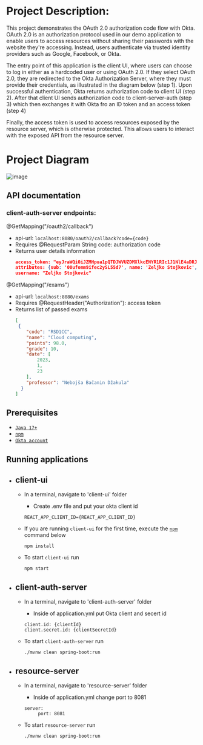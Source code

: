 # Project Description:
This project demonstrates the OAuth 2.0 authorization code flow with Okta. OAuth 2.0 is an authorization protocol used in our demo application to enable users to access resources without sharing their passwords with the website they're accessing. Instead, users authenticate via trusted identity providers such as Google, Facebook, or Okta.

The entry point of this application is the client UI, where users can choose to log in either as a hardcoded user or using OAuth 2.0. If they select OAuth 2.0, they are redirected to the Okta Authorization Server, where they must provide their credentials, as illustrated in the diagram below (step 1). Upon successful authentication, Okta returns authorization code to client UI (step 2).
After that client UI sends authorization code to client-server-auth (step 3) which then exchanges it with Okta fro an ID token and an access token (step 4)

Finally, the access token is used to access resources exposed by the resource server, which is otherwise protected. This allows users to interact with the exposed API from the resource server.

# Project Diagram
![image](https://github.com/zstojkovic00/OAuth2.0/assets/57263190/a6054dce-a383-485f-823b-37818cedde96)

## API documentation
### **client-auth-server endpoints:**
@GetMapping("/oauth2/callback") 
- api-url: ``` localhost:8080/oauth2/callback?code={code} ```
- Requires @RequestParam String code: authorization code
- Returns user details information
    ``` json
   access_token: "eyJraWQiOiJZMHpua1pQTDJWVUZDMXlkcENYR1RIc1J1NlE4aDRJOUJFdXdxYnBldk1RIiwiYWxnIjoiUlMyNTYifQ.eyJ2ZXIiOjEsImp0aSI6IkFULmJadDNYTEl4MmRwWVB1eTlpby1kTEVlQms4Zl9WbHFOcUFRVjBfbVc0UzgiLCJpc3MiOiJodHRwczovLKRldi04MDU1NjI3Ny5va3RhLmNvbS9vYXV0aDIvZGVmYXVsdCIsImF1ZCI6ImFwaTovL2RlZmF1bHQiLCJpYXQiOjE3MTAwMjE4ODgsImV4cCI6MTcxMDAyNTQ4OCwiY2lkIjoiMG9hZmk3eTloOFRvSVg0eE01ZDciLCJ1aWQiOiIwMHVmb21tOWlmZWMyeVNMNTVkNyIsInNjcCI6WyJzaW5naWR1bnVtLnJlYWQiLCJwcm9maWxlIiwiZW1haWwiLCJvcGVuaWQiXSwiYXV0aF90aW1lIjoxNzEwMDIxODI5LCJzdWIiOiIwMHplbGprb3N0b2prb3ZpY0BnbWFpbC5jb20ifQ.TkVw48D5mMMmjfWD7hn-Tt4Nb_clJsqaCGGxtSLjRQwYG1xPWyoeLlL86Sds3-B-2dYUv72UCmrDUTmH0kWAOdCpZbv-LJAoCfKKF-heW5u9RxUuqqbU7UCZYYA243ekdH27MsdHxIS8FXJtkdqSCdzChBjSuaR7vf05mCoSUl8H0luK1NaToTk4aOG6gF3o8l69g1XtIkzRGG1Y5jZARdqnJCp_iyK8-ejmUM8xwETZ5I-wDSqS434tIgOhASR2Y_XW9rlyQY3g9z4-eXrCe4p8Yyd2UcnMHQz1MbQ6_tjC5kTp6decSLGV9tJhsIYh0m9YYhOTjxsaUUYG0rBuhQ"
   attributes: {sub: '00ufomm9ifec2ySL55d7', name: 'Zeljko Stojkovic', email: 'test@gmail.com', ver: 1, iss: 'https://dev-80556277.okta.com/oauth2/default', …}
   username: "Zeljko Stojkovic"
    ```
@GetMapping("/exams")
- api-url: ``` localhost:8080/exams ```
- Requires @RequestHeader("Authorization"): access token
- Returns list of passed exams
    ``` json
    [
     {
        "code": "RSD1CC",
        "name": "Cloud computing",
        "points": 98.0,
        "grade": 10,
        "date": [
            2023,
            1,
            23
        ],
        "professor": "Nebojša Bačanin Džakula"
      }
  ]
    ```

## Prerequisites
- [`Java 17+`](https://www.oracle.com/java/technologies/downloads/#java17)
- [`npm`](https://docs.npmjs.com/downloading-and-installing-node-js-and-npm)
- [`Okta account`](https://developer.okta.com/signup/)


## Running applications
- ## **client-ui**
  - In a terminal, navigate to 'client-ui' folder
    - Create .env file and put your okta client id
  
    ``` 
    REACT_APP_CLIENT_ID={REACT_APP_CLIENT_ID} 
    ```

  - If you are running `client-ui` for the first time, execute the [`npm`](https://www.npmjs.com/) command below
      ```
      npm install
      ```
  - To start `client-ui` run
    ```
    npm start
    ```
- ## **client-auth-server**  
  - In a terminal, navigate to 'client-auth-server' folder

      - Inside of application.yml put Okta client and secert id

      ``` 
      client.id: {clientId}
      client.secret.id: {clientSecretId}
      ```
  - To start `client-auth-server` run

      ```
      ./mvnw clean spring-boot:run
      ```

- ## **resource-server**
  - In a terminal, navigate to 'resource-server' folder

    - Inside of application.yml change port to 8081

    ``` 
    server:
         port: 8081 
    ```
  - To start `resource-server` run

    ```
    ./mvnw clean spring-boot:run
    ```
